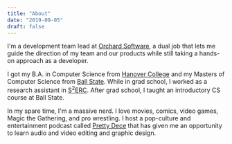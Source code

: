 ```yaml
---
title: "About"
date: "2019-09-05"
draft: false
---
```

I'm a development team lead at [Orchard Software](https://www.orchardsoft.com/), a dual job that lets me guide the direction of my team and our products while still taking a hands-on approach as a developer.

I got my B.A. in Computer Science from [Hanover College](https://www.hanover.edu/) and my Masters of Computer Science from [Ball State](https://www.bsu.edu/). While in grad school, I worked as a research assistant in [S<sup>2</sup>ERC](https://www.serc.net/). After grad school, I taught an introductory CS course at Ball State.

In my spare time, I'm a massive nerd. I love movies, comics, video games, Magic the Gathering, and pro wrestling. I host a pop-culture and entertainment podcast called [Pretty Dece](https://prettydeceshow.com/) that has given me an opportunity to learn audio and video editing and graphic design.
